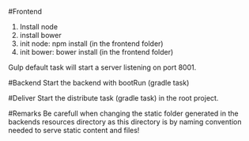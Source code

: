 
#Frontend
1) Install node
2) install bower
3) init node: npm install (in the frontend folder)
4) init bower: bower install (in the frontend folder)

Gulp default task will start a server listening on port 8001.

#Backend
Start the backend with bootRun (gradle task)

#Deliver
Start the distribute task (gradle task) in the root project.

#Remarks
Be carefull when changing the static folder generated in the backends resources directory
as this directory is by naming convention needed to serve static content and files!